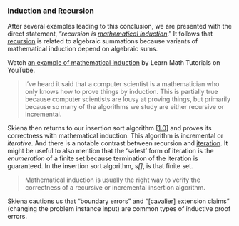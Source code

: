 ### Induction and Recursion

After several examples leading to this conclusion, we are presented with the direct statement, “_recursion is [mathematical induction](https://en.wikipedia.org/wiki/Mathematical_induction)_.” It follows that [recursion](https://en.wikipedia.org/wiki/Recursion_(computer_science)) is related to algebraic summations because variants of mathematical induction depend on algebraic sums.

Watch [an example of mathematical induction](https://www.youtube.com/watch?v=dMn5w4_ztSw) by Learn Math Tutorials on YouTube.

>I’ve heard it said that a computer scientist is a mathematician who only knows how to prove things by induction. This is partially true because computer scientists are lousy at proving things, but primarily because so many of the algorithms we study are either recursive or incremental.

Skiena then returns to our insertion sort algorithm [[1.0](./1.0.md)] and proves its correctness with mathematical induction. This algorithm is incremental or _iterative_. And there is a notable contrast between recursion and [iteration](https://en.wikipedia.org/wiki/Iteration#Computing). It might be useful to also mention that the ‘safest’ form of iteration is the _enumeration_ of a finite set because termination of the iteration is guaranteed. In the insertion sort algorithm, _s[]_, is that finite set.

>Mathematical induction is usually the right way to verify the correctness of a recursive or incremental insertion algorithm.

Skiena cautions us that “boundary errors” and “[cavalier] extension claims” (changing the problem instance input) are common types of inductive proof errors.